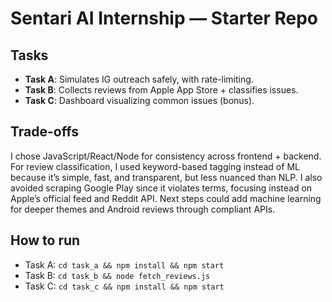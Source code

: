 # Sentari AI Internship — Starter Repo

## Tasks
- **Task A**: Simulates IG outreach safely, with rate-limiting.
- **Task B**: Collects reviews from Apple App Store + classifies issues.
- **Task C**: Dashboard visualizing common issues (bonus).

## Trade-offs
I chose JavaScript/React/Node for consistency across frontend + backend. 
For review classification, I used keyword-based tagging instead of ML because it’s simple, fast, and transparent, but less nuanced than NLP. I also avoided scraping Google Play since it violates terms, focusing instead on Apple’s official feed and Reddit API. Next steps 
could add machine learning for deeper themes and Android reviews through compliant APIs.

## How to run
- Task A: `cd task_a && npm install && npm start`
- Task B: `cd task_b && node fetch_reviews.js`
- Task C: `cd task_c && npm install && npm start`
